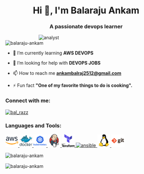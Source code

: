 <h1 align="center">Hi 👋, I'm Balaraju Ankam</h1>
<h3 align="center">A passionate devops learner</h3>

<img align="right" alt="analyst" width="400" src="https://imarticus.org/blog/wp-content/uploads/2019/05/daonline.gif">

<p align="left"> <img src="https://komarev.com/ghpvc/?username=balaraju-ankam&label=Profile%20views&color=0e75b6&style=flat" alt="balaraju-ankam" /> </p>

- 🌱 I’m currently learning **AWS DEVOPS**

- 🤝 I’m looking for help with **DEVOPS JOBS**

- 📫 How to reach me **ankambalraj2512@gmail.com**

- ⚡ Fun fact **"One of my favorite things to do is cooking".**

<h3 align="left">Connect with me:</h3>
<p align="left">
<a href="https://instagram.com/bal_razz" target="blank"><img align="center" src="https://raw.githubusercontent.com/rahuldkjain/github-profile-readme-generator/master/src/images/icons/Social/instagram.svg" alt="bal_razz" height="30" width="40" /></a>
</p>

<h3 align="left">Languages and Tools:</h3>
<p align="left">
  <a href="https://aws.amazon.com/" target="_blank" rel="noreferrer">
    <img src="https://raw.githubusercontent.com/devicons/devicon/master/icons/amazonwebservices/amazonwebservices-original-wordmark.svg" alt="aws" width="40" height="40"/>
  </a>
  <a href="https://www.docker.com/" target="_blank" rel="noreferrer">
    <img src="https://raw.githubusercontent.com/devicons/devicon/master/icons/docker/docker-original-wordmark.svg" alt="docker" width="40" height="40"/>
  </a>
  <a href="https://kubernetes.io/" target="_blank" rel="noreferrer">
    <img src="https://raw.githubusercontent.com/devicons/devicon/master/icons/kubernetes/kubernetes-plain-wordmark.svg" alt="kubernetes" width="40" height="40"/>
  </a>
  <a href="https://www.jenkins.io/" target="_blank" rel="noreferrer">
    <img src="https://raw.githubusercontent.com/devicons/devicon/master/icons/jenkins/jenkins-original.svg" alt="jenkins" width="40" height="40"/>
  </a>
  <a href="https://www.terraform.io/" target="_blank" rel="noreferrer">
    <img src="https://raw.githubusercontent.com/devicons/devicon/master/icons/terraform/terraform-original-wordmark.svg" alt="terraform" width="40" height="40"/>
  </a>
  <a href="https://ansible.com/" target="_blank" rel="noreferrer">
    <img src="https://cdn.jsdelivr.net/gh/devicons/devicon/icons/ansible/ansible-original.svg" alt="ansible" width="40" height="40"/>
  </a>
  <a href="https://www.linux.org/" target="_blank" rel="noreferrer">
    <img src="https://raw.githubusercontent.com/devicons/devicon/master/icons/linux/linux-original.svg" alt="linux" width="40" height="40"/>
  </a>
  <a href="https://git-scm.com/" target="_blank" rel="noreferrer">
    <img src="https://raw.githubusercontent.com/devicons/devicon/master/icons/git/git-original-wordmark.svg" alt="git" width="40" height="40"/>
  </a>
</p>

<p><img align="center" src="https://github-readme-stats.vercel.app/api/top-langs?username=balaraju-ankam&show_icons=true&locale=en&layout=compact" alt="balaraju-ankam" /></p>

<p><img align="center" src="https://github-readme-streak-stats.herokuapp.com/?user=balaraju-ankam&" alt="balaraju-ankam" /></p>
